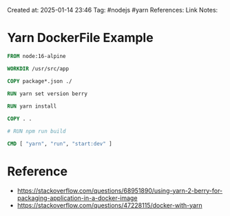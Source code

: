 Created at:  2025-01-14 23:46
Tag: #nodejs #yarn 
References:
Link Notes:

# Yarn DockerFile Example
```dockerfile
FROM node:16-alpine

WORKDIR /usr/src/app

COPY package*.json ./
  
RUN yarn set version berry

RUN yarn install

COPY . .

# RUN npm run build

CMD [ "yarn", "run", "start:dev" ]
```

# Reference
- https://stackoverflow.com/questions/68951890/using-yarn-2-berry-for-packaging-application-in-a-docker-image
- https://stackoverflow.com/questions/47228115/docker-with-yarn